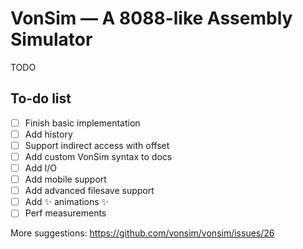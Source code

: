 # VonSim — A 8088-like Assembly Simulator

TODO

## To-do list

- [ ] Finish basic implementation
- [ ] Add history
- [ ] Support indirect access with offset
- [ ] Add custom VonSim syntax to docs
- [ ] Add I/O
- [ ] Add mobile support
- [ ] Add advanced filesave support
- [ ] Add ✨ animations ✨
- [ ] Perf measurements

More suggestions: https://github.com/vonsim/vonsim/issues/26
